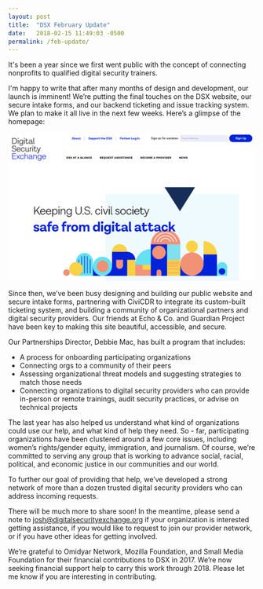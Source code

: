 ```yaml
---
layout: post
title:  "DSX February Update"
date:   2018-02-15 11:49:03 -0500
permalink: /feb-update/
---
```



It's been a year since we first went public with the concept of connecting nonprofits to qualified digital security trainers.

I'm happy to write that after many months of design and development, our launch is imminent! We’re putting the final touches on the DSX website, our secure intake forms, and our backend ticketing and issue tracking system. We plan to make it all live in the next few weeks. Here’s a glimpse of the homepage:

![DSX homepage](/dsx-home.png)

Since then, we’ve been busy designing and building our public website and secure intake forms, partnering with CiviCDR to integrate its custom-built ticketing system, and building a community of organizational partners and digital security providers. Our friends at Echo & Co. and Guardian Project have been key to making this site beautiful, accessible, and secure.

Our Partnerships Director, Debbie Mac, has built a program that includes:

- A process for onboarding participating organizations
- Connecting orgs to a community of their peers
- Assessing organizational threat models and suggesting strategies to match those needs
- Connecting organizations to digital security providers who can provide in-person or remote trainings, audit security practices, or advise on technical projects

The last year has also helped us understand what kind of organizations could use our help, and what kind of help they need. So - far, participating organizations have been clustered around a few core issues, including women’s rights/gender equity, immigration, and journalism. Of course, we’re committed to serving any group that is working to advance social, racial, political, and economic justice in our communities and our world.

To further our goal of providing that help, we’ve developed a strong network of more than a dozen trusted digital security providers who can address incoming requests.

There will be much more to share soon! In the meantime, please send a note to [josh@digitalsecurityexchange.org](mailto:josh@digitalsecurityexchange.org) if your organization is interested getting assistance, if you would like to request to join our provider network, or if you have other ideas for getting involved.

We’re grateful to Omidyar Network, Mozilla Foundation, and Small Media Foundation for their financial contributions to DSX in 2017. We’re now seeking financial support help to carry this work through 2018.  Please let me know if you are interesting in contributing.
